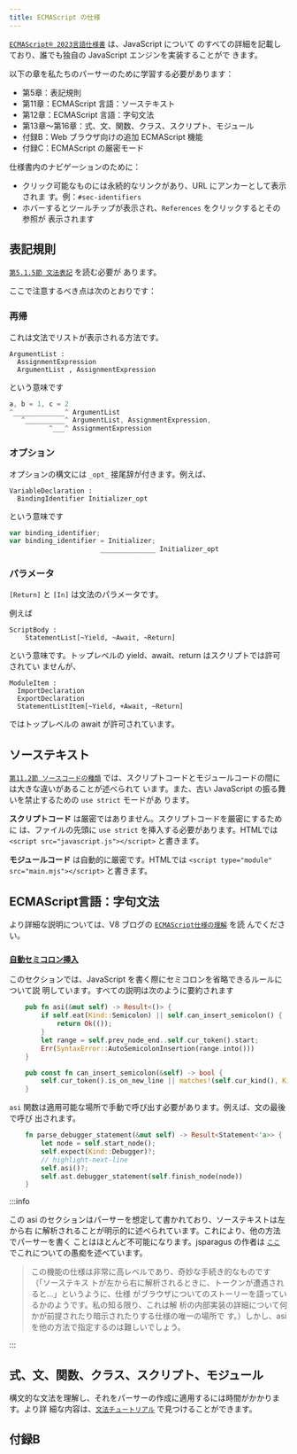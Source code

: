 ```yaml
---
title: ECMAScript の仕様
---
```


[`ECMAScript® 2023言語仕様書`](HTTPS://tc39.es/ecma262/) は、JavaScript について
のすべての詳細を記載しており、誰でも独自の JavaScript エンジンを実装することがで
きます。

以下の章を私たちのパーサーのために学習する必要があります：

-   第5章：表記規則
-   第11章：ECMAScript 言語：ソーステキスト
-   第12章：ECMAScript 言語：字句文法
-   第13章〜第16章：式、文、関数、クラス、スクリプト、モジュール
-   付録B：Web ブラウザ向けの追加 ECMAScript 機能
-   付録C：ECMAScript の厳密モード

仕様書内のナビゲーションのために：

-   クリック可能なものには永続的なリンクがあり、URL にアンカーとして表示されま
    す。例：`#sec-identifiers`
-   ホバーするとツールチップが表示され、`References` をクリックするとその参照が
    表示されます

## 表記規則

[`第5.1.5節 文法表記`](HTTPS://tc39.es/ecma262/#sec-grammar-notation) を読む必要が
あります。

ここで注意するべき点は次のとおりです：

### 再帰

これは文法でリストが表示される方法です。

```markup
ArgumentList :
  AssignmentExpression
  ArgumentList , AssignmentExpression
```

という意味です

```javascript
a, b = 1, c = 2
^_____________^ ArgumentList
   ^__________^ ArgumentList, AssignmentExpression,
          ^___^ AssignmentExpression
```

### オプション

オプションの構文には `_opt_` 接尾辞が付きます。例えば、

```markup
VariableDeclaration :
  BindingIdentifier Initializer_opt
```

という意味です

```javascript
var binding_identifier;
var binding_identifier = Initializer;
                       ______________ Initializer_opt
```

### パラメータ

`[Return]` と `[In]` は文法のパラメータです。

例えば

```markdup
ScriptBody :
    StatementList[~Yield, ~Await, ~Return]
```

という意味です。トップレベルの yield、await、return はスクリプトでは許可されてい
ませんが、

```markdup
ModuleItem :
  ImportDeclaration
  ExportDeclaration
  StatementListItem[~Yield, +Await, ~Return]
```

ではトップレベルの await が許可されています。

## ソーステキスト

[`第11.2節 ソースコードの種類`](HTTPS://tc39.es/ecma262/#sec-types-of-source-code)
では、スクリプトコードとモジュールコードの間には大きな違いがあることが述べられて
います。また、古い JavaScript の振る舞いを禁止するための `use strict` モードがあ
ります。

**スクリプトコード** は厳密ではありません。スクリプトコードを厳密にするために
は、ファイルの先頭に `use strict` を挿入する必要があります。HTMLでは
`<script src="javascript.js"></script>` と書きます。

**モジュールコード** は自動的に厳密です。HTMLでは
`<script type="module" src="main.mjs"></script>` と書きます。

## ECMAScript言語：字句文法

より詳細な説明については、V8 ブログの
[`ECMAScript仕様の理解`](HTTPS://v8.dev/blog/understanding-ecmascript-part-3) を読
んでください。

### [`自動セミコロン挿入`](HTTPS://tc39.es/ecma262/#sec-automatic-semicolon-insertion)

このセクションでは、JavaScript を書く際にセミコロンを省略できるルールについて説
明しています。すべての説明は次のように要約されます

```rust
    pub fn asi(&mut self) -> Result<()> {
        if self.eat(Kind::Semicolon) || self.can_insert_semicolon() {
            return Ok(());
        }
        let range = self.prev_node_end..self.cur_token().start;
        Err(SyntaxError::AutoSemicolonInsertion(range.into()))
    }

    pub const fn can_insert_semicolon(&self) -> bool {
        self.cur_token().is_on_new_line || matches!(self.cur_kind(), Kind::RCurly | Kind::Eof)
    }
```

`asi` 関数は適用可能な場所で手動で呼び出す必要があります。例えば、文の最後で呼び
出されます。

```rust
    fn parse_debugger_statement(&mut self) -> Result<Statement<'a>> {
        let node = self.start_node();
        self.expect(Kind::Debugger)?;
        // highlight-next-line
        self.asi()?;
        self.ast.debugger_statement(self.finish_node(node))
    }
```

:::info

この asi のセクションはパーサーを想定して書かれており、ソーステキストは左から右
に解析されることが明示的に述べられています。これにより、他の方法でパーサーを書く
ことはほとんど不可能になります。jsparagus の作者は
[`ここ`](HTTPS://github.com/mozilla-spidermonkey/jsparagus/blob/master/js-quirks.md#automatic-semicolon-insertion-)
でこれについての愚痴を述べています。

> この機能の仕様は非常に高レベルであり、奇妙な手続き的なものです（「ソーステキス
> トが左から右に解析されるときに、トークンが遭遇されると...」というように、仕様
> がブラウザについてのストーリーを語っているかのようです。私の知る限り、これは解
> 析の内部実装の詳細について何かが前提されたり暗示されたりする仕様の唯一の場所で
> す。）しかし、asi を他の方法で指定するのは難しいでしょう。

:::

## 式、文、関数、クラス、スクリプト、モジュール

構文的な文法を理解し、それをパーサーの作成に適用するには時間がかかります。より詳
細な内容は、[`文法チュートリアル`](./grammar.md) で見つけることができます。

## 付録B
